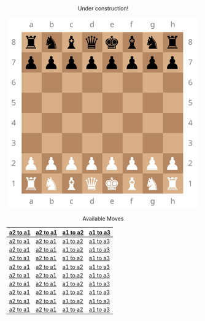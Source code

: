 
<div align="center">
  Under construction!
  
  ![chessboard.svg](/chessboard.svg)

Available Moves

  | [a2 to a1](#) | [a2 to a1](#) | [a1 to a2](#) | [a1 to a3](#) |
  |-|-|-|-|
  | [a2 to a1](#) | [a2 to a1](#) | [a1 to a2](#) | [a1 to a3](#) |
  | [a2 to a1](#) | [a2 to a1](#) | [a1 to a2](#) | [a1 to a3](#) |
  | [a2 to a1](#) | [a2 to a1](#) | [a1 to a2](#) | [a1 to a3](#) |
  | [a2 to a1](#) | [a2 to a1](#) | [a1 to a2](#) | [a1 to a3](#) |
  | [a2 to a1](#) | [a2 to a1](#) | [a1 to a2](#) | [a1 to a3](#) |
  | [a2 to a1](#) | [a2 to a1](#) | [a1 to a2](#) | [a1 to a3](#) |
  | [a2 to a1](#) | [a2 to a1](#) | [a1 to a2](#) | [a1 to a3](#) |
  | [a2 to a1](#) | [a2 to a1](#) | [a1 to a2](#) | [a1 to a3](#) |
  | [a2 to a1](#) | [a2 to a1](#) | [a1 to a2](#) | [a1 to a3](#) |
</div>

